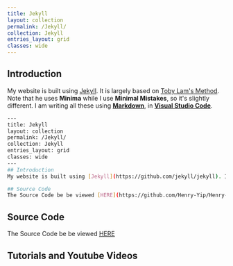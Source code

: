 ```yaml
---
title: Jekyll
layout: collection
permalink: /Jekyll/
collection: Jekyll
entries_layout: grid
classes: wide
---
```

## Introduction
My website is built using [Jekyll](https://github.com/jekyll/jekyll). It is largely based on [Toby Lam's Method](https://tobylam.xyz/2022/12/21/elements-of-tobylam.xyz.html). Note that he uses **Minima** while I use **Minimal Mistakes**, so it's slightly different. I am writing all these using [**Markdown**](https://en.wikipedia.org/wiki/Markdown), in [**Visual Studio Code**](https://code.visualstudio.com/).


```bash
---
title: Jekyll
layout: collection
permalink: /Jekyll/
collection: Jekyll
entries_layout: grid
classes: wide
---
## Introduction
My website is built using [Jekyll](https://github.com/jekyll/jekyll). It is largely based on [Toby Lam's Method](https://tobylam.xyz/2022/12/21/elements-of-tobylam.xyz.html). Note that he uses **Minima** while I use **Minimal Mistakes**, so it's slightly different. I am writing all these using [**Markdown**](https://en.wikipedia.org/wiki/Markdown), in [**Visual Studio Code**](https://code.visualstudio.com/).

## Source Code
The Source Code be be viewed [HERE](https://github.com/Henry-Yip/Henry-Yip.github.io)
```

## Source Code
The Source Code be be viewed [HERE](https://github.com/Henry-Yip/Henry-Yip.github.io)

## Tutorials and Youtube Videos
